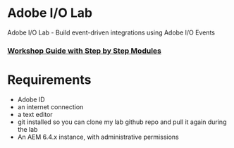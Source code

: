 # Adobe I/O Lab

Adobe I/O Lab - Build event-driven integrations using Adobe I/O Events

### [Workshop Guide with Step by Step Modules](http://macdonst.github.io/push-workshop)

Requirements
============
- Adobe ID 
- an internet connection
- a text editor
- git installed so you can clone my lab github repo and pull it again during the lab
- An AEM 6.4.x instance, with administrative permissions



